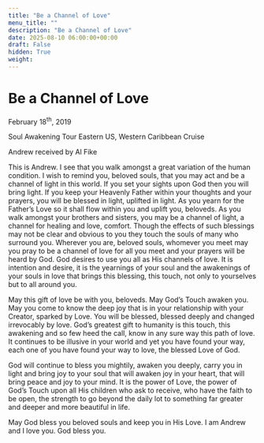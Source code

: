 ```yaml
---
title: "Be a Channel of Love"
menu_title: ""
description: "Be a Channel of Love"
date: 2025-08-10 06:00:00+00:00
draft: False
hidden: True
weight:
---
```

# Be a Channel of Love

February 18<sup>th</sup>, 2019

Soul Awakening Tour Eastern US, Western Caribbean Cruise

Andrew received by Al Fike

This is Andrew. I see that you walk amongst a great variation of the human condition. I wish to remind you, beloved souls, that you may act and be a channel of light in this world. If you set your sights upon God then you will bring light. If you keep your Heavenly Father within your thoughts and your prayers, you will be blessed in light, uplifted in light. As you yearn for the Father’s Love so it shall flow within you and uplift you, beloveds. As you walk amongst your brothers and sisters, you may be a channel of light, a channel for healing and love, comfort. Though the effects of such blessings may not be clear and obvious to you they touch the souls of many who surround you. Wherever you are, beloved souls, whomever you meet may you pray to be a channel of love for all you meet and your prayers will be heard by God. God desires to use you all as His channels of love. It is intention and desire, it is the yearnings of your soul and the awakenings of your souls in love that brings this blessing, this touch, not only to yourselves but to all around you.

May this gift of love be with you, beloveds. May God’s Touch awaken you. May you come to know the deep joy that is in your relationship with your Creator, sparked by Love. You will be blessed, blessed deeply and changed irrevocably by love. God’s greatest gift to humanity is this touch, this awakening and so few heed the call, know in any sure way this path of love. It continues to be illusive in your world and yet you have found your way, each one of you have found your way to love, the blessed Love of God.

God will continue to bless you mightily, awaken you deeply, carry you in light and bring joy to your soul that will awaken joy in your heart, that will bring peace and joy to your mind. It is the power of Love, the power of God’s Touch upon all His children who ask to receive, who have the faith to be open, the strength to go beyond the daily lot to something far greater and deeper and more beautiful in life.

May God bless you beloved souls and keep you in His Love. I am Andrew and I love you. God bless you.
